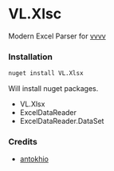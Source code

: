 # VL.Xlsc

Modern Excel Parser for [vvvv](https://vvvv.org)

### Installation

```sh
nuget install VL.Xlsx
```

Will install nuget packages.
* VL.Xlsx
* ExcelDataReader
* ExcelDataReader.DataSet

### Credits

- [antokhio](https://github.com/antokhio)
